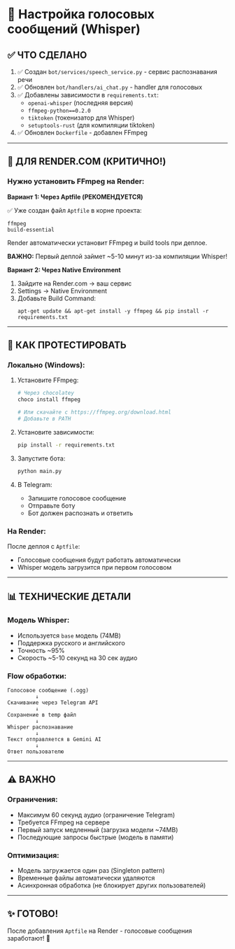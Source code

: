 # 🎤 Настройка голосовых сообщений (Whisper)

## ✅ ЧТО СДЕЛАНО

1. ✅ Создан `bot/services/speech_service.py` - сервис распознавания речи
2. ✅ Обновлен `bot/handlers/ai_chat.py` - handler для голосовых
3. ✅ Добавлены зависимости в `requirements.txt`:
   - `openai-whisper` (последняя версия)
   - `ffmpeg-python==0.2.0`
   - `tiktoken` (токенизатор для Whisper)
   - `setuptools-rust` (для компиляции tiktoken)
4. ✅ Обновлен `Dockerfile` - добавлен FFmpeg

---

## 🚀 **ДЛЯ RENDER.COM (КРИТИЧНО!)**

### **Нужно установить FFmpeg на Render:**

**Вариант 1: Через Aptfile (РЕКОМЕНДУЕТСЯ)**

✅ Уже создан файл `Aptfile` в корне проекта:
```
ffmpeg
build-essential
```

Render автоматически установит FFmpeg и build tools при деплое.

**ВАЖНО:** Первый деплой займет ~5-10 минут из-за компиляции Whisper!

**Вариант 2: Через Native Environment**

1. Зайдите на Render.com → ваш сервис
2. Settings → Native Environment
3. Добавьте Build Command:
   ```
   apt-get update && apt-get install -y ffmpeg && pip install -r requirements.txt
   ```

---

## 🧪 **КАК ПРОТЕСТИРОВАТЬ**

### **Локально (Windows):**

1. Установите FFmpeg:
   ```bash
   # Через chocolatey
   choco install ffmpeg

   # Или скачайте с https://ffmpeg.org/download.html
   # Добавьте в PATH
   ```

2. Установите зависимости:
   ```bash
   pip install -r requirements.txt
   ```

3. Запустите бота:
   ```bash
   python main.py
   ```

4. В Telegram:
   - Запишите голосовое сообщение
   - Отправьте боту
   - Бот должен распознать и ответить

### **На Render:**

После деплоя с `Aptfile`:
- Голосовые сообщения будут работать автоматически
- Whisper модель загрузится при первом голосовом

---

## 📊 **ТЕХНИЧЕСКИЕ ДЕТАЛИ**

### **Модель Whisper:**
- Используется `base` модель (74MB)
- Поддержка русского и английского
- Точность ~95%
- Скорость ~5-10 секунд на 30 сек аудио

### **Flow обработки:**
```
Голосовое сообщение (.ogg)
         ↓
Скачивание через Telegram API
         ↓
Сохранение в temp файл
         ↓
Whisper распознавание
         ↓
Текст отправляется в Gemini AI
         ↓
Ответ пользователю
```

---

## ⚠️ **ВАЖНО**

### **Ограничения:**
- Максимум 60 секунд аудио (ограничение Telegram)
- Требуется FFmpeg на сервере
- Первый запуск медленный (загрузка модели ~74MB)
- Последующие запросы быстрые (модель в памяти)

### **Оптимизация:**
- Модель загружается один раз (Singleton pattern)
- Временные файлы автоматически удаляются
- Асинхронная обработка (не блокирует других пользователей)

---

## ✨ **ГОТОВО!**

После добавления `Aptfile` на Render - голосовые сообщения заработают! 🎉
